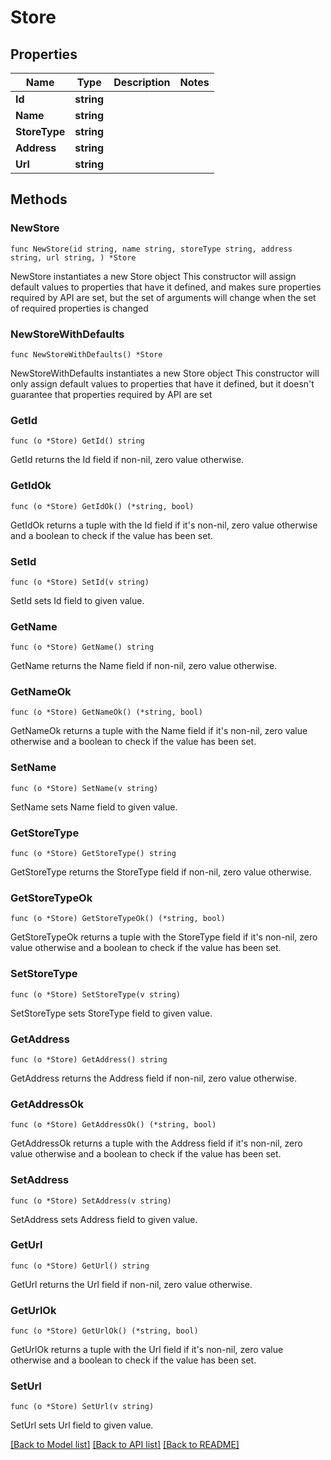 # Store

## Properties

Name | Type | Description | Notes
------------ | ------------- | ------------- | -------------
**Id** | **string** |  | 
**Name** | **string** |  | 
**StoreType** | **string** |  | 
**Address** | **string** |  | 
**Url** | **string** |  | 

## Methods

### NewStore

`func NewStore(id string, name string, storeType string, address string, url string, ) *Store`

NewStore instantiates a new Store object
This constructor will assign default values to properties that have it defined,
and makes sure properties required by API are set, but the set of arguments
will change when the set of required properties is changed

### NewStoreWithDefaults

`func NewStoreWithDefaults() *Store`

NewStoreWithDefaults instantiates a new Store object
This constructor will only assign default values to properties that have it defined,
but it doesn't guarantee that properties required by API are set

### GetId

`func (o *Store) GetId() string`

GetId returns the Id field if non-nil, zero value otherwise.

### GetIdOk

`func (o *Store) GetIdOk() (*string, bool)`

GetIdOk returns a tuple with the Id field if it's non-nil, zero value otherwise
and a boolean to check if the value has been set.

### SetId

`func (o *Store) SetId(v string)`

SetId sets Id field to given value.


### GetName

`func (o *Store) GetName() string`

GetName returns the Name field if non-nil, zero value otherwise.

### GetNameOk

`func (o *Store) GetNameOk() (*string, bool)`

GetNameOk returns a tuple with the Name field if it's non-nil, zero value otherwise
and a boolean to check if the value has been set.

### SetName

`func (o *Store) SetName(v string)`

SetName sets Name field to given value.


### GetStoreType

`func (o *Store) GetStoreType() string`

GetStoreType returns the StoreType field if non-nil, zero value otherwise.

### GetStoreTypeOk

`func (o *Store) GetStoreTypeOk() (*string, bool)`

GetStoreTypeOk returns a tuple with the StoreType field if it's non-nil, zero value otherwise
and a boolean to check if the value has been set.

### SetStoreType

`func (o *Store) SetStoreType(v string)`

SetStoreType sets StoreType field to given value.


### GetAddress

`func (o *Store) GetAddress() string`

GetAddress returns the Address field if non-nil, zero value otherwise.

### GetAddressOk

`func (o *Store) GetAddressOk() (*string, bool)`

GetAddressOk returns a tuple with the Address field if it's non-nil, zero value otherwise
and a boolean to check if the value has been set.

### SetAddress

`func (o *Store) SetAddress(v string)`

SetAddress sets Address field to given value.


### GetUrl

`func (o *Store) GetUrl() string`

GetUrl returns the Url field if non-nil, zero value otherwise.

### GetUrlOk

`func (o *Store) GetUrlOk() (*string, bool)`

GetUrlOk returns a tuple with the Url field if it's non-nil, zero value otherwise
and a boolean to check if the value has been set.

### SetUrl

`func (o *Store) SetUrl(v string)`

SetUrl sets Url field to given value.



[[Back to Model list]](../README.md#documentation-for-models) [[Back to API list]](../README.md#documentation-for-api-endpoints) [[Back to README]](../README.md)


